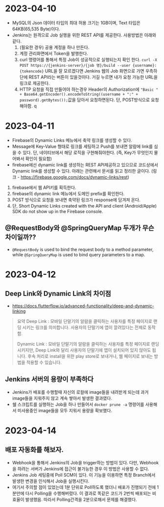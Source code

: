 # 2023-04-10
- MySQL의 Json 데이터 타입의 최대 허용 크기는 1GB이며, Text 타입은 64KB(65,535 Byte)이다.
- Jenkins는 원격으로 Job 실행을 위한 REST API를 제공한다. 사용방법은 아래와 같다.
  1. (필요한 경우) 공용 계정을 하나 만든다.
  2. 계정 관리화면에서 Token을 발행한다.
  3. curl 명령어를 통해서 특정 Job이 성공적으로 실행되는지 확인 한다. `curl -X POST https://{jenkins-server}/{job 명}/build --user {username}:{tokencode}` URL을 잘 모르겠다면 Jenkins 웹의 Job 화면으로 가면 우측하단에 REST API라는 버튼이 있을것이다. 거길 누르면 내가 요청 가능한 URL을 링크로 제공한다.
  4. HTTP 요청을 직접 만들어야 하는경우 Header의 Authorization에 `"Basic " + Base64.getEncoder().encodeToString((username + ":" + password).getBytes());`값을 담아서 요청하면된다. 단, POST방식으로 요청해야함.
  q

# 2023-04-11
- Firebase의 Dynamic Links 메뉴에서 축약 링크를 생성할 수 있다.
- Message에 Key-Value 형태로 링크를 세팅하고 Push를 보내면 알람에 link를 심을 수 있다. 단, 네이티브에서 해당 로직을 구현해줘야한다. (즉, Key가 무엇인지 물어봐서 확인이 필요함)
- firebase에선 dynamic link를 생성하는 REST API제공하고 있으므로 코드상에서 Dynamic link를 생성할 수 있다. 아래는 관련해서 문서를 읽고 정리한 글이다. (링크 - https://firebase.google.com/docs/dynamic-links/rest)

1. firebase에서 웹 API키를 획득한다.
2. firebase의 dynamic link 메뉴에서 도메인 prefix를 확인한다.
3. POST 방식으로 요청을 보내면 축약된 링크가 response에 담겨져 온다.
4. 단, Short Dynamic Links created with the API and client (Android/Apple) SDK do not show up in the Firebase console.

## @RequestBody와 @SpringQueryMap 두개가 무슨 차이일까??
- `@RequestBody` is used to bind the request body to a method parameter, while `@SpringQueryMap` is used to bind query parameters to a map.

# 2023-04-12
## Deep Link와 Dynamic Link의 차이점
- https://docs.flutterflow.io/advanced-functionality/deep-and-dynamic-linking
> 요약
> Deep Link : 모바일 단말기의 알람을 클릭하는 사용자를 특정 페이지로 랜딩 시키는 링크를 의미합니다. 사용자의 단말기에 앱이 깔려있다는 전제로 동작함.
> 
> Dynamic Link : 모바일 단말기의 알람을 클릭하는 사용자를 특정 페이지로 랜딩 시키지만, Deep Link와 달리 사용자의 단말기에 앱이 설치되어 있지 않아도 됩니다. 후속 처리로 install을 위한 play store로 보내거나, 웹 페이지로 보내는 방법을 적용할 수 있습니다.

## Jenkins 서버의 용량이 부족하다
- Jenkins가 배포를 수행할때 자신의 로컬에 image들을 내려받게 되는데 과거 image들을 지워주지 않고 계속 쌓아서 발생한 결과였다.
- 쉘 스크립트를 실행하는 Job을 하나 만들어서 `docker prune -a` 명령어를 사용해서 미사용중인 image들을 모두 지워서 용량을 확보했다.

# 2023-04-14
## 배포 자동화를 해보자.
- Webhook을 통해서 Jenkins의 Job을 trigger하는 방법이 있다. 다만, Webhook을 하려는 서버가 Jenkins에 접근이 불가능한 경우 이 방법은 사용할 수 없다.
- Jenkins Job 세팅중에 Poll SCM이 있다. 이 기능을 이용하면 특정 Branch에서 발생한 변경을 인식해서 Job을 실행시킨다.
- 여기서 주의할 점이 있었는데 1분 단위로 Poll하도록 했더니 배포가 진행되기 전에 1분만에 다시 Polling을 수행해버렸다. 이 결과로 똑같은 코드가 2번씩 배포되는 비효율이 발생했음. 따라서 Polling간격을 2분으로해서 문제를 해결했다.
